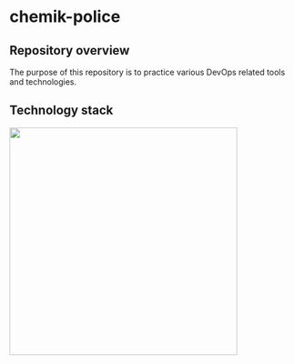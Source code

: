 # chemik-police

## Repository overview

The purpose of this repository is to practice various DevOps related tools and technologies.

## Technology stack

<img src="https://michalantolik.blob.core.windows.net/chemik-police/.Tech-Stack.png" width="400">
